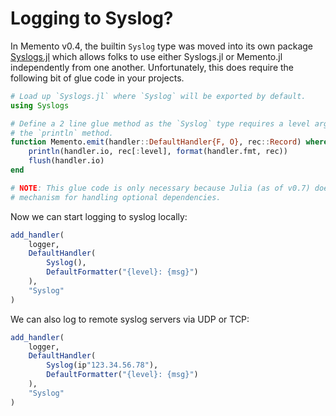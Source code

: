 # Logging to Syslog?

In Memento v0.4, the builtin `Syslog` type was moved into its own package [Syslogs.jl](https://github.com/invenia/Syslogs.jl) which allows folks to use either Syslogs.jl or Memento.jl independently from one another.
Unfortunately, this does require the following bit of glue code in your projects.

```julia
# Load up `Syslogs.jl` where `Syslog` will be exported by default.
using Syslogs

# Define a 2 line glue method as the `Syslog` type requires a level argument be passed into
# the `println` method.
function Memento.emit(handler::DefaultHandler{F, O}, rec::Record) where {F<:Formatter, O<:Syslog}
    println(handler.io, rec[:level], format(handler.fmt, rec))
    flush(handler.io)
end

# NOTE: This glue code is only necessary because Julia (as of v0.7) doesn't provide a good
# mechanism for handling optional dependencies.
```

Now we can start logging to syslog locally:

```julia
add_handler(
    logger,
    DefaultHandler(
        Syslog(),
        DefaultFormatter("{level}: {msg}")
    ),
    "Syslog"
)
```

We can also log to remote syslog servers via UDP or TCP:

```julia
add_handler(
    logger,
    DefaultHandler(
        Syslog(ip"123.34.56.78"),
        DefaultFormatter("{level}: {msg}")
    ),
    "Syslog"
)
```
